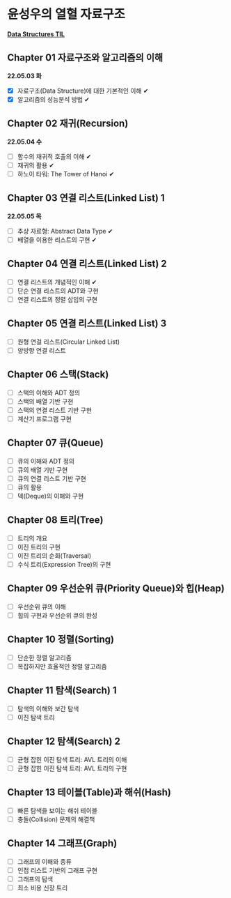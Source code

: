 # 윤성우의 열혈 자료구조

[**Data Structures TIL**](https://github.com/sookyeongyeom/today-i-learned/tree/master/02.%20Computer%20Science/Data%20Structures)

## Chapter 01 자료구조와 알고리즘의 이해
**22.05.03 화**
- [X] 자료구조(Data Structure)에 대한 기본적인 이해 ✔
- [X] 알고리즘의 성능분석 방법 ✔
 
## Chapter 02 재귀(Recursion)
**22.05.04 수**
- [ ] 함수의 재귀적 호출의 이해 ✔
- [ ] 재귀의 활용 ✔
- [ ] 하노이 타워: The Tower of Hanoi ✔

## Chapter 03 연결 리스트(Linked List) 1
**22.05.05 목**
- [ ] 추상 자료형: Abstract Data Type ✔
- [ ] 배열을 이용한 리스트의 구현 ✔

## Chapter 04 연결 리스트(Linked List) 2
- [ ] 연결 리스트의 개념적인 이해 ✔
- [ ] 단순 연결 리스트의 ADT와 구현
- [ ] 연결 리스트의 정렬 삽입의 구현

## Chapter 05 연결 리스트(Linked List) 3
- [ ] 원형 연걸 리스트(Circular Linked List)
- [ ] 양방향 연결 리스트

## Chapter 06 스택(Stack)
- [ ] 스택의 이해와 ADT 정의
- [ ] 스택의 배열 기반 구현
- [ ] 스택의 연결 리스트 기반 구현
- [ ] 계산기 프로그램 구현

## Chapter 07 큐(Queue)
- [ ] 큐의 이해와 ADT 정의
- [ ] 큐의 배열 기반 구현
- [ ] 큐의 연결 리스트 기반 구현
- [ ] 큐의 활용
- [ ] 덱(Deque)의 이해와 구현

## Chapter 08 트리(Tree)
- [ ] 트리의 개요
- [ ] 이진 트리의 구현
- [ ] 이진 트리의 순회(Traversal)
- [ ] 수식 트리(Expression Tree)의 구현

## Chapter 09 우선순위 큐(Priority Queue)와 힙(Heap)
- [ ] 우선순위 큐의 이해
- [ ] 힙의 구현과 우선순위 큐의 완성

## Chapter 10 정렬(Sorting)
- [ ] 단순한 정렬 알고리즘
- [ ] 복잡하지만 효율적인 정렬 알고리즘

## Chapter 11 탐색(Search) 1
- [ ] 탐색의 이해와 보간 탐색
- [ ] 이진 탐색 트리

## Chapter 12 탐색(Search) 2
- [ ] 균형 잡힌 이진 탐색 트리: AVL 트리의 이해
- [ ] 균형 잡힌 이진 탐색 트리: AVL 트리의 구현

## Chapter 13 테이블(Table)과 해쉬(Hash)
- [ ] 빠른 탐색을 보이는 해쉬 테이블
- [ ] 충돌(Collision) 문제의 해결책

## Chapter 14 그래프(Graph)
- [ ] 그래프의 이해와 종류
- [ ] 인접 리스트 기반의 그래프 구현
- [ ] 그래프의 탐색
- [ ] 최소 비용 신장 트리

